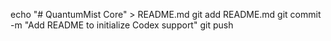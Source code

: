 echo "# QuantumMist Core" > README.md
git add README.md
git commit -m "Add README to initialize Codex support"
git push
